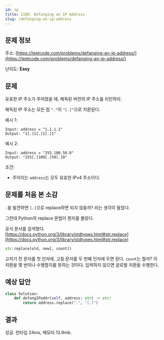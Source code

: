 ```yaml
---
id: ip
title: 1108. Defanging an IP Address
slug: /defanging-an-ip-address
---
```


## 문제 정보

주소: [https://leetcode.com/problems/defanging-an-ip-address/](https://leetcode.com/problems/defanging-an-ip-address/)

난이도: **Easy**

## 문제

유효한 IP 주소가 주어졌을 때, 해독된 버전의 IP 주소를 리턴하라.

해독된 IP 주소는 모든 점 `"."`이 `"[.]"`으로 치환된다.

예시 1:

```
Input: address = "1.1.1.1"
Output: "1[.]1[.]1[.]1"
```

예시 2:

```
Input: address = "255.100.50.0"
Output: "255[.]100[.]50[.]0"
```

조건:
- 주어지는 `address`는 모두 유효한 IPv4 주소이다.

## 문제를 처음 본 소감

`.`을 발견하면 `[.]`으로 replace하면 되지 않을까? 라는 생각이 들었다.

그런데 Python의 replace 문법이 뭔지를 몰랐다.

공식 문서를 검색했다. [https://docs.python.org/3/library/stdtypes.html#str.replace](https://docs.python.org/3/library/stdtypes.html#str.replace)

```python
str.replace(old, new[, count])
```

고치기 전 문자를 첫 인자에, 고칠 문자를 두 번째 인자에 두면 된다. `count`는 뭘까? 이 치환을 몇 번이나 수행할지를 뜻하는 것이다. 입력하지 않으면 글로벌 치환을 수행한다.

## 예상 답안

```python
class Solution:
    def defangIPaddr(self, address: str) -> str:
        return address.replace(".", "[.]")
```

## 결과

성공. 런타임 24ms, 메모리 13.9mb.

